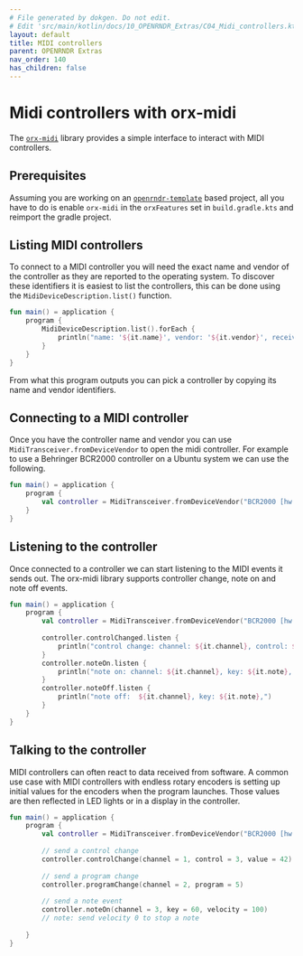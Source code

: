 ```yaml
---
# File generated by dokgen. Do not edit. 
# Edit 'src/main/kotlin/docs/10_OPENRNDR_Extras/C04_Midi_controllers.kt' instead.
layout: default
title: MIDI controllers
parent: OPENRNDR Extras
nav_order: 140
has_children: false
---
```

 
# Midi controllers with orx-midi

The [`orx-midi`](https://github.com/openrndr/orx/tree/master/orx-midi) 
library provides a simple interface to interact with MIDI controllers. 

## Prerequisites

Assuming you are working on an 
[`openrndr-template`](https://github.com/openrndr/openrndr-template) based
project, all you have to do is enable `orx-midi` in the `orxFeatures`
set in `build.gradle.kts` and reimport the gradle project.

## Listing MIDI controllers

To connect to a MIDI controller you will need the exact name and vendor 
of the controller as they are reported
to the operating system. To discover these identifiers it is easiest to 
list the controllers, this can be done using
the `MidiDeviceDescription.list()` function. 
 
```kotlin
fun main() = application {
    program {
        MidiDeviceDescription.list().forEach {
            println("name: '${it.name}', vendor: '${it.vendor}', receiver:${it.receive}, transmitter:${it.transmit}")
        }
    }
}
``` 
 
From what this program outputs you can pick a controller by copying its 
name and vendor identifiers.

## Connecting to a MIDI controller

Once you have the controller name and vendor you can use 
`MidiTransceiver.fromDeviceVendor` to open the midi controller. For 
example to use a Behringer BCR2000 controller on a Ubuntu system we 
can use the following. 
 
```kotlin
fun main() = application {
    program {
        val controller = MidiTransceiver.fromDeviceVendor("BCR2000 [hw:2,0,0]", "ALSA (http://www.alsa-project.org)")
    }
}
``` 
 
## Listening to the controller

Once connected to a controller we can start listening to the MIDI events 
it sends out. The orx-midi library supports controller change, note on 
and note off events. 
 
```kotlin
fun main() = application {
    program {
        val controller = MidiTransceiver.fromDeviceVendor("BCR2000 [hw:2,0,0]", "ALSA (http://www.alsa-project.org)")
        
        controller.controlChanged.listen {
            println("control change: channel: ${it.channel}, control: ${it.control}, value: ${it.value}")
        }
        controller.noteOn.listen {
            println("note on: channel: ${it.channel}, key: ${it.note}, velocity: ${it.velocity}")
        }
        controller.noteOff.listen {
            println("note off:  ${it.channel}, key: ${it.note},")
        }
    }
}
``` 
 
## Talking to the controller

MIDI controllers can often react to data received from 
software. A common use case with MIDI controllers with endless rotary
encoders is setting up initial values for the encoders when the program 
launches. Those values are then reflected in LED lights or in a display 
in the controller. 
 
```kotlin
fun main() = application {
    program {
        val controller = MidiTransceiver.fromDeviceVendor("BCR2000 [hw:2,0,0]", "ALSA (http://www.alsa-project.org)")
        
        // send a control change
        controller.controlChange(channel = 1, control = 3, value = 42)
        
        // send a program change
        controller.programChange(channel = 2, program = 5)
        
        // send a note event
        controller.noteOn(channel = 3, key = 60, velocity = 100)
        // note: send velocity 0 to stop a note
        
    }
}
``` 
